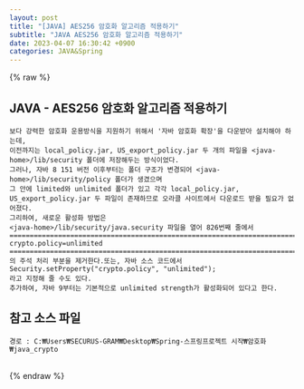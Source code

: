 ```yaml
---  
layout: post  
title: "[JAVA] AES256 암호화 알고리즘 적용하기"  
subtitle: "JAVA AES256 암호화 알고리즘 적용하기"  
date: 2023-04-07 16:30:42 +0900  
categories: JAVA&Spring  
---  
```

{% raw %}  
## JAVA - AES256 암호화 알고리즘 적용하기  
  
	보다 강력한 암호화 운용방식을 지원하기 위해서 '자바 암호화 확장'을 다운받아 설치해야 하는데,  
	이전까지는 local_policy.jar, US_export_policy.jar 두 개의 파일을 <java-home>/lib/security 폴더에 저장해두는 방식이었다.  
	그러나, 자바 8 151 버전 이후부터는 폴더 구조가 변경되어 <java-home>/lib/security/policy 폴더가 생겼으며  
	그 안에 limited와 unlimited 폴더가 있고 각각 local_policy.jar, US_export_policy.jar 두 파일이 존재하므로 오라클 사이트에서 다운로드 받을 필요가 없어졌다.  
	그리하여, 새로운 활성화 방법은  
	<java-home>/lib/security/java.security 파일을 열어 826번째 줄에서  
	======================================================================================================  
	crypto.policy=unlimited  
	======================================================================================================  
	의 주석 처리 부분을 제거한다.또는, 자바 소스 코드에서  
	Security.setProperty("crypto.policy", "unlimited");  
	라고 지정해 줄 수도 있다.  
	추가하여, 자바 9부터는 기본적으로 unlimited strength가 활성화되어 있다고 한다.  
  
## 참고 소스 파일  
	경로 : C:₩Users₩SECURUS-GRAM₩Desktop₩Spring-스프링프로젝트 시작₩암호화₩java_crypto  
  
                                                                                                                                                                                                                                                                                                                                                                                                
{% endraw %}